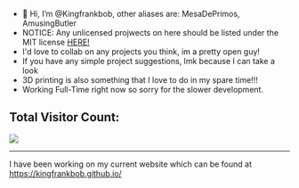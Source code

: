 - 👋 Hi, I’m @Kingfrankbob, other aliases are: MesaDePrimos, AmusingButler
- NOTICE: Any unlicensed projwects on here should be listed under the MIT license <a href="https://opensource.org/license/mit/">HERE!</a>
- I'd love to collab on any projects you think, im a pretty open guy!
- If you have any simple project suggestions, lmk because I can take a look
- 3D printing is also something that I love to do in my spare time!!!
- Working Full-Time right now so sorry for the slower development.

<h2>Total Visitor Count:</h2>
<img src="https://profile-counter.glitch.me/kingfrankbob/count.svg">
<hr>
<p> I have been working on my current website which can be found at <a href="https://kingfrankbob.github.io/">https://kingfrankbob.github.io/ </a></p>

<!---
Kingfrankbob/Kingfrankbob is a ✨ special ✨ repository because its `README.md` (this file) appears on your GitHub profile.
You can click the Preview link to take a look at your changes.
--->
